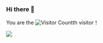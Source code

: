 ### Hi there 👋

You are the ![Visitor Count](https://profile-counter.glitch.me/wwryy/count.svg)th visitor！

 <!-- 可以使用img标签使其右对齐 -->
<!-- <img align='right' src="https://profile-counter.glitch.me/wwryy/count.svg" width="200"> -->

<!--状态展示：-->
<img align="center"  src="https://github-readme-stats.vercel.app/api?username=wwryy&show_icons=true&theme=radical"/>

<!--语言使用统计：-->
<!-- <img align="center"  src="https://github-readme-stats.vercel.app/api/top-langs/?username=wwryy&theme=radical&layout=compact"  /> -->

<!-- 显示最近一个月以来GitHub贡献的折线图 -->
<!-- ![activity-graph](https://github-readme-activity-graph.cyclic.app/graph?username=wwryy&theme=radical) -->

<!-- ![activity-graph](https://github-readme-activity-graph.cyclic.app/graph?username=Renzehua1998&theme=vue) -->

<!-- 可以使用img标签使其右对齐 -->
<!-- <img align='right' src="https://profile-counter.glitch.me/wwryy/count.svg" width="200"> -->

<!-- <img src="https://readme-typing-svg.herokuapp.com/?lines=消息1;消息2&font=Roboto" /> -->

<!-- ![bilibili](https://stats.justsong.cn/api/bilibili/?id=你的用户id&theme=主题名称) -->
<!-- ![leetcode](https://stats.justsong.cn/api/leetcode/?username=你的用户id&cn=true) -->
<!-- ![csdn](https://stats.justsong.cn/api/csdn?id=用户id&theme=radical)
![github](https://stats.justsong.cn/api/github?username=wwryy&theme=radical) -->


<!--
**wwryy/wwryy** is a ✨ _special_ ✨ repository because its `README.md` (this file) appears on your GitHub profile.

Here are some ideas to get you started:

- 🔭 I’m currently working on ...
- 🌱 I’m currently learning ...
- 👯 I’m looking to collaborate on ...
- 🤔 I’m looking for help with ...
- 💬 Ask me about ...
- 📫 How to reach me: ...
- 😄 Pronouns: ...
- ⚡ Fun fact: ...
-->

